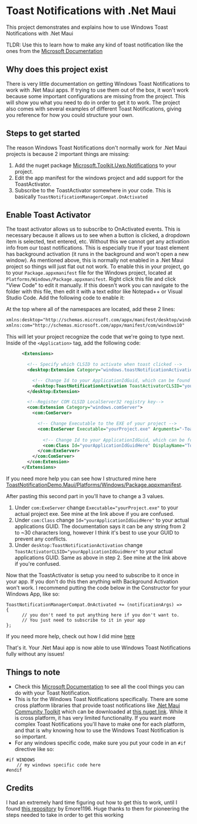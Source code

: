 # Toast Notifications with .Net Maui
This project demonstrates and explains how to use Windows Toast Notifications with .Net Maui

TLDR: Use this to learn how to make any kind of toast notification like the ones from the [Microsoft Documentation](https://learn.microsoft.com/en-us/windows/apps/design/shell/tiles-and-notifications/adaptive-interactive-toasts?tabs=builder-syntax)

## Why does this project exist
There is very little documentation on getting Windows Toast Notifications to work with .Net Maui apps. If trying to use them out of the box, it won't work because some important configurations are missing from the project. This will show you what you need to do in order to get it to work. The project also comes with several examples of different Toast Notifications, giving you reference for how you could structure your own.

## Steps to get started
The reason Windows Toast Notifications don't normally work for .Net Maui projects is because 2 important things are missing:
1. Add the nuget package [Microsoft.Toolkit.Uwp.Notifications](https://www.nuget.org/packages/Microsoft.Toolkit.Uwp.Notifications) to your project.
2. Edit the app manifest for the windows project and add support for the ToastActivator. 
3. Subscribe to the ToastActivator somewhere in your code. This is basically `ToastNotificationManagerCompat.OnActivated`

## Enable Toast Activator
The toast activator allows us to subscribe to OnActivated events. This is necessary because it allows us to see when a button is clicked, a dropdown item is selected, text entered, etc. Without this we cannot get any activation info from our toast notifications. This is especially true if your toast element has background activation (it runs in the background and won't open a new window). As mentioned above, this is normally not enabled in a .Net Maui project so things will just flat out not work. To enable this in your project, go to your `Package.appxmanifest` file for the Windows project, located at `Platforms/Windows/Package.appxmanifest`. Right click this file and click "View Code" to edit it manually. If this doesn't work you can navigate to the folder with this file, then edit it with a text editor like Notepad++ or Visual Studio Code. Add the following code to enable it:

At the top where all of the namespaces are located, add these 2 lines:

```xml
xmlns:desktop="http://schemas.microsoft.com/appx/manifest/desktop/windows10" 
xmlns:com="http://schemas.microsoft.com/appx/manifest/com/windows10"
```

This will let your project recognize the code that we're going to type next. Inside of the `<Application>` tag, add the following code:

```xml
      <Extensions>

        <!-- Specify which CLSID to activate when toast clicked -->
        <desktop:Extension Category="windows.toastNotificationActivation">

          <!-- Change Id to your ApplicationIdGuid, which can be found in your .Net Maui csproj -->
          <desktop:ToastNotificationActivation ToastActivatorCLSID="yourApplicationIdGuidHere" /> 
        </desktop:Extension>

        <!--Register COM CLSID LocalServer32 registry key-->
        <com:Extension Category="windows.comServer">
          <com:ComServer>

            <!-- Change Executable to the EXE of your project -->
            <com:ExeServer Executable="yourProject.exe" Arguments="-ToastActivated" DisplayName="Toast activator">
              
              <!-- Change Id to your ApplicationIdGuid, which can be found in your .Net Maui csproj -->
              <com:Class Id="yourApplicationIdGuidHere" DisplayName="Toast activator"/>
            </com:ExeServer>
          </com:ComServer>
        </com:Extension>
      </Extensions>
```

If you need more help you can see how I structured mine here [ToastNotificationDemo.Maui/Platforms/Windows/Package.appxmanifest](https://github.com/gurrenm3/Toast-Notifications-with-.Net-Maui/blob/master/ToastNotificationDemo.Maui/Platforms/Windows/Package.appxmanifest).

After pasting this second part in you'll have to change a 3 values.
1. Under `com:ExeServer` change `Executable="yourProject.exe"` to your actual project exe. See mine at the link above if you are confused.
2. Under `com:Class` change `Id="yourApplicationIdGuidHere"` to your actual applications GUID. The documentation says it can be any string from 2 to ~30 characters long, however I think it's best to use your GUID to prevent any conflicts.
3. Under `desktop:ToastNotificationActivation` change `ToastActivatorCLSID="yourApplicationIdGuidHere"` to your actual applications GUID. Same as above in step 2. See mine at the link above if you're confused.

Now that the ToastActivator is setup you need to subscribe to it once in your app. If you don't do this then anything with Background Activation won't work. I recommend putting the code below in the Constructor for your Windows App, like so:
```
ToastNotificationManagerCompat.OnActivated += (notificationArgs) =>
{
      // you don't need to put anything here if you don't want to. 
      // You just need to subscribe to it in your app
};
```

If you need more help, check out how I did mine [here](https://github.com/gurrenm3/Toast-Notifications-with-.Net-Maui/blob/fe2f7c526c510c00f78a82225ac324a0e2d2eb7d/ToastNotificationDemo.Maui/Platforms/Windows/App.xaml.cs#L28)

That's it. Your .Net Maui app is now able to use Windows Toast Notifications fully without any issues!

## Things to note
- Check this [Microsoft Documentation](https://learn.microsoft.com/en-us/windows/apps/design/shell/tiles-and-notifications/adaptive-interactive-toasts?tabs=builder-syntax) to see all the cool things you can do with your Toast Notification.
- This is for the Windows Toast Notifications specifically. There are some cross platform libraries that provide toast notifications like [.Net Maui Community Toolkit](https://learn.microsoft.com/en-us/dotnet/communitytoolkit/maui/alerts/toast) which can be downloaded at [this nuget link](https://www.nuget.org/packages/CommunityToolkit.Maui/). While it is cross platform, it has very limited functionality. If you want more complex Toast Notifications you'll have to make one for each platform, and that is why knowing how to use the Windows Toast Notification is so important. 
- For any windows specific code, make sure you put your code in an `#if` directive like so:
```
#if WINDOWS
    // my windows specific code here
#endif
```

## Credits
I had an extremely hard time figuring out how to get this to work, until I found [this repository](https://github.com/emorell96/MauiWithWindowsToasts) by Emore1196. Huge thanks to them for pioneering the steps needed to take in order to get this working
